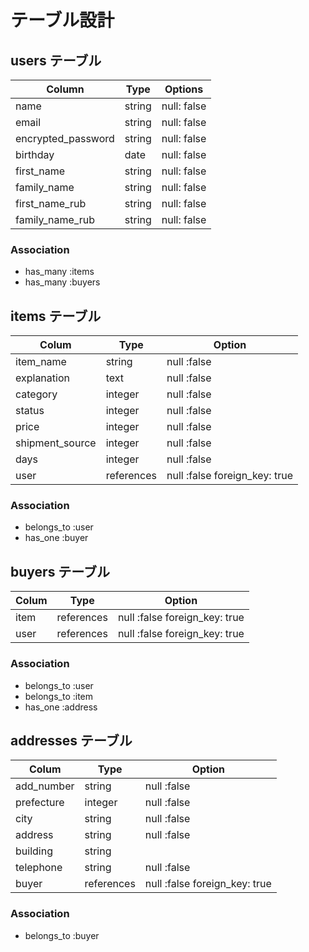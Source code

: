 # テーブル設計

## users テーブル

| Column             | Type    | Options     |
| ------------------ | ------- | ----------- |
| name               | string  | null: false |
| email              | string  | null: false |
| encrypted_password | string  | null: false |
| birthday           | date    | null: false |
| first_name         | string  | null: false |
| family_name        | string  | null: false |
| first_name_rub     | string  | null: false |
| family_name_rub    | string  | null: false |

### Association

- has_many :items
- has_many :buyers

## items テーブル

| Colum           | Type      | Option                        |
| --------------- | --------- | ----------------------------- |
| item_name       | string    | null :false                   |
| explanation     | text      | null :false                   |
| category        | integer   | null :false                   |
| status          | integer   | null :false                   |
| price           | integer   | null :false                   |
| shipment_source | integer   | null :false                   |
| days            | integer   | null :false                   |
| user            | references| null :false foreign_key: true |

### Association

- belongs_to :user
- has_one :buyer

##  buyers テーブル

| Colum           | Type       | Option                         |
| --------------- | ---------- | ------------------------------ |
| item            | references | null :false foreign_key: true  |
| user            | references | null :false foreign_key: true  |

### Association

- belongs_to :user
- belongs_to :item
- has_one :address

## addresses テーブル

| Colum           | Type       | Option                        |
| --------------- | ---------- | ----------------------------- |
| add_number      | string     | null :false                   |
| prefecture      | integer    | null :false                   |
| city            | string     | null :false                   |
| address         | string     | null :false                   |
| building        | string     |                               |
| telephone       | string     | null :false                   |
| buyer           | references | null :false foreign_key: true |

### Association

- belongs_to :buyer